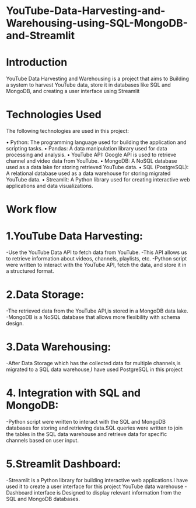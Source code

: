 # YouTube-Data-Harvesting-and-Warehousing-using-SQL-MongoDB-and-Streamlit

# Introduction
YouTube Data Harvesting and Warehousing is a project that aims to Building a system to harvest YouTube data, store it in databases like SQL and MongoDB, and creating a user interface using Streamlit

# Technologies Used

The following technologies are used in this project:

•	Python: The programming language used for building the application and scripting tasks.
•	Pandas: A data manipulation library used for data processing and analysis.
•	YouTube API: Google API is used to retrieve channel and video data from YouTube.
•	MongoDB: A NoSQL database used as a data lake for storing retrieved YouTube data.
•	SQL (PostgreSQL): A relational database used as a data warehouse for storing migrated YouTube data.
•	Streamlit: A Python library used for creating interactive web applications and data visualizations.




# Work flow
# 1.YouTube Data Harvesting:
-Use the YouTube Data API to fetch data from YouTube. 
-This API allows us to retrieve information about videos, channels, playlists, etc.
-Python script were written to interact with the YouTube API, fetch the data, and store it in a structured format.

# 2.Data Storage:
-The retrieved data from the YouTube API,is stored in a MongoDB data lake.
-MongoDB is a NoSQL database that allows more flexibility with schema design.

# 3.Data Warehousing:
-After Data Storage which has the collected data for multiple channels,is migrated to a SQL data warehouse,I have used PostgreSQL in this project

# 4. Integration with SQL and MongoDB:
 -Python script were written to interact with the SQL and MongoDB databases for storing and retrieving data.SQL queries were written to join the tables in the SQL data warehouse and retrieve data for specific channels based on user input.

 # 5.Streamlit Dashboard:
 -Streamlit is a Python library for building interactive web applications.I have used it to create a user interface for this project YouTube data warehouse
 -Dashboard interface is Designed to display relevant information from the SQL and MongoDB databases.
